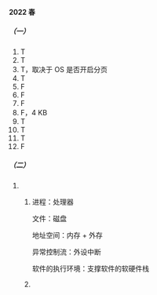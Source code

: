 #### 2022 春

##### （一）

1. T
2. T
3. T，取决于 OS 是否开启分页
4. T
5. F
6. F
7. F
8. F，4 KB
9. T
10. T
11. T
12. F

##### （二）

1. 1. 进程：处理器

      文件：磁盘

      地址空间：内存 + 外存

      异常控制流：外设中断

      软件的执行环境：支撑软件的软硬件栈

   2. 